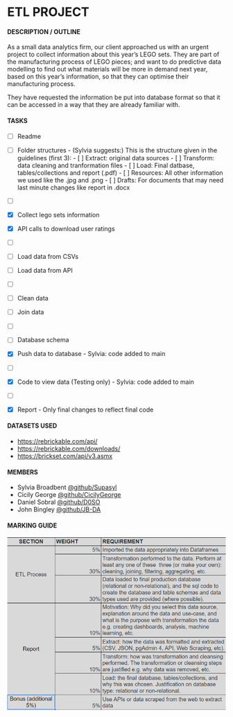 # ETL PROJECT 



#### **DESCRIPTION / OUTLINE**
As a small data analytics firm, our client approached us with an urgent project to collect information about this year’s LEGO sets. They are part of the manufacturing process of LEGO pieces; and want to do predictive data modelling to find out what materials will be more in demand next year, based on this year’s information, so that they can optimise their manufacturing process.

They have requested the information be put into database format so that it can be accessed in a way that they are already familiar with.



#### **TASKS**
- [ ] Readme
- [ ] Folder structures - (Sylvia suggests:) This is the structure given in the guidelines (first 3):
        - [ ] Extract: original data sources
        - [ ] Transform: data cleaning and tranformation files
        - [ ] Load: Final datbase, tables/collections and report (.pdf)
        - [ ] Resources: All other information we used like the .jpg and .png
        - [ ] Drafts: For documents that may need last minute changes like report in .docx
- [ ] &nbsp;
- [x] Collect lego sets information
- [x] API calls to download user ratings
- [ ] &nbsp;
- [ ] Load data from CSVs
- [ ] Load data from API
- [ ] &nbsp;
- [ ] Clean data
- [ ] Join data
- [ ] &nbsp;
- [ ] Database schema
- [x] Push data to database - Sylvia: code added to main
- [ ] &nbsp;
- [x] Code to view data (Testing only) - Sylvia: code added to main
- [ ] &nbsp;
- [x] Report - Only final changes to reflect final code



#### **DATASETS USED**
- https://rebrickable.com/api/
- https://rebrickable.com/downloads/
- https://brickset.com/api/v3.asmx



#### **MEMBERS**
- Sylvia Broadbent [@github/Supasyl](https://github.com/Supasyl)
- Cicily George [@github/CicilyGeorge](https://github.com/CicilyGeorge)
- Daniel Sobral [@github/D0SO](https://github.com/D0SO) 
- John Bingley [@github/JB-DA](https://github.com/JB-DA)



#### **MARKING GUIDE**
![Marking](/resources/marking.png)